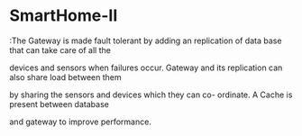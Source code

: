 # SmartHome-II

:The Gateway is made fault tolerant by adding an replication of data base that can take care of all the

devices and sensors when failures occur. Gateway and its replication can also share load between them

by sharing the sensors and devices which they can co- ordinate. A Cache is present between database

and gateway to improve performance.
